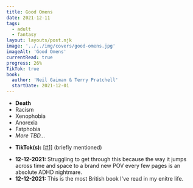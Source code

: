 ```yaml
---
title: Good Omens
date: 2021-12-11
tags:
  - adult
  - fantasy
layout: layouts/post.njk
image: '../../img/covers/good-omens.jpg'
imageAlt: 'Good Omens'
currentRead: true
progress: 26%
TikTok: true
book:
  author: 'Neil Gaiman & Terry Pratchell'
  startDate: 2021-12-01
---
```


<ul class="bookbox__meta bookbox__meta--cw">
  <li><strong>Death</strong></li>
  <li>Racism</li>
  <li>Xenophobia</li>
  <li>Anorexia</li>
  <li>Fatphobia</li>
  <li><em>More TBD...</em></li>
</ul>
<ul class="bookbox__meta bookbox__meta--tiktok">
  <li><strong>TikTok(s):</strong> <a href="https://www.tiktok.com/@pagemelt/video/7033057358985055535?sender_device=pc&sender_web_id=6951072952541005318&is_from_webapp=v1&is_copy_url=0" class="link">[#1]</a> (briefly mentioned)</li>
</ul>
<ul class="bookbox__meta bookbox__meta--thoughts">
  <li><strong>12-12-2021:</strong> Struggling to get through this because the way it jumps across time and space to a brand new POV every few pages is an absolute ADHD nightmare.</li>
  <li><strong>12-12-2021:</strong> This is the most British book I've read in my enitre life.</li>
</ul>
